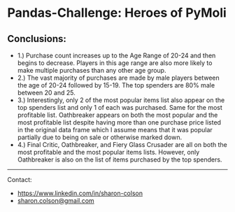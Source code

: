 # Pandas-Challenge: Heroes of PyMoli
## Conclusions:
* 1.) Purchase count increases up to the Age Range of 20-24 and then begins to decrease. Players in this age range are also  more likely to make multiple purchases than any other age group.
* 2.) The vast majority of purchases are made by male players between the age of 20-24 followed by 15-19. The top spenders  are 80% male between 20 and 25. 
* 3.) Interestingly, only 2 of the most popular items list also appear on the top spenders list and only 1 of each was purchased. Same for the most profitable list. Oathbreaker appears on both the most popular and the most profitable list despite having more than one purchase price listed in the original data frame which I assume means that it was popular partially due to being on sale or otherwise marked down. 
* 4.) Final Critic, Oathbreaker, and Fiery Glass Crusader are all on both the most profitable and the most popular items lists. However, only Oathbreaker is also on the list of items purchased by the top spenders. 

<hr>

Contact:

* https://www.linkedin.com/in/sharon-colson
* sharon.colson@gmail.com
